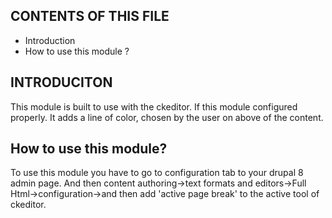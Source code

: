 CONTENTS OF THIS FILE
---------------------

 * Introduction
 * How to use this module ?


 INTRODUCITON
-----------------
This module is built to use with the ckeditor. If this module configured properly.
It adds a line of color, chosen by the user on above of the content.


How to use this module?
------------------------

To use this module you have to go to configuration tab to your drupal 8 admin page.
And then content authoring->text formats and editors->Full Html->configuration->and then add 'active page break' to the active tool of ckeditor.


